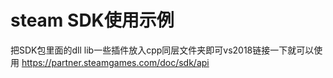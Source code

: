 # steam SDK使用示例
把SDK包里面的dll  lib一些插件放入cpp同层文件夹即可vs2018链接一下就可以使用
https://partner.steamgames.com/doc/sdk/api
